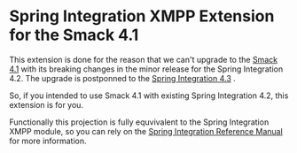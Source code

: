 Spring Integration XMPP Extension for the Smack 4.1
=================================================

This extension is done for the reason that we can't upgrade to the [Smack 4.1](https://www.igniterealtime.org/projects/smack/)
with its breaking changes in the minor release for the Spring Integration 4.2. 
The upgrade is postponned to the [Spring Integration 4.3](https://jira.spring.io/browse/INT-3834) .

So, if you intended to use Smack 4.1 with existing Spring Integration 4.2, this extension is for you.

Functionally this projection is fully equvivalent to the Spring Integration XMPP module, so you can rely on the 
[Spring Integration Reference Manual](http://docs.spring.io/spring-integration/reference/html/xmpp.html) for more information.

